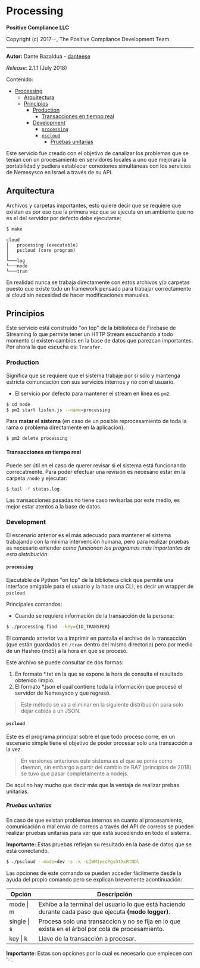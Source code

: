 # Processing

**Positive Compliance LLC**

Copyright (c) 2017--, The Positive Compliance Development Team.

-----
**Autor:** Dante Bazaldua - [danteese](https://github.com/danteese)

*Release:* 2.1.1 (July 2018)

Contenido:

- [Processing](#processing)
    - [Arquitectura](#arquitectura)
    - [Principios](#principios)
        - [Production](#production)
            - [Transacciones en tiempo real](#transacciones-en-tiempo-real)
        - [Development](#development)
            - [`processing`](#processing)
            - [`pscloud`](#pscloud)
                - [Pruebas unitarias](#pruebas-unitarias)

Este servicio fue creado con el objetivo de canalizar los problemas que se tenían con un procesamiento en servidores locales a uno que mejorara la portabilidad y pudiera establecer conexiones simultáneas con los servicios de Nemesysco en Israel a través de su API.

## Arquitectura

Archivos y carpetas importantes, esto quiere decir que se requiere que existan es por eso que la primera vez que se ejecuta en un ambiente que no es el del servidor por defecto debe ejecutarse:

```bash
$ make
```

```
cloud
│   processing (executable)
│   pscloud (core program)
│
└───log
└───node 
└───tran
```

En realidad nunca se trabaja directamente con estos archivos y/o carpetas puesto que existe todo un framework pensado para  trabajar correctamente al cloud sin necesidad de hacer modificaciones manuales.


## Principios

Este servicio está construido "on top" de la biblioteca de Firebase de Streaming lo que permite tener un HTTP Stream escuchando a todo momento si existen cambios en la base de datos que parezcan importantes. Por ahora la que escucha es: `Transfer`.

### Production

Significa que se requiere que el sistema trabaje por si sólo y mantenga estricta comuncación con sus servicios internos y no con el usuario.

* El servicio por defecto para mantener el stream en línea es `pm2`:

```bash
$ cd node
$ pm2 start listen.js --name=processing
```

Para **matar el sistema** (en caso de un posible reprocesamiento de toda la rama o problema directamente en la aplicación).

```bash
$ pm2 delete processing
```

#### Transacciones en tiempo real

Puede ser útil en el caso de querer revisar si el sistema está funcionando correcatmente. Para poder efectuar una revisión es necesario estar en la carpeta `/node` y ejecutar:

```bash
$ tail -f status.log
``` 

Las transacciones pasadas no tiene caso revisarlas por este medio, es mejor estar atentos a la base de datos.

### Development

El escenario anterior es el más adecuado para mantener el sistema trabajando con la mínima intervención humana, pero para realizar pruebas es necesario entender *como funcionan los programas más importantes de esta distribución*:

#### `processing`

Ejecutable de Python "on top" de la biblioteca click que permite una interface amigable para el usuario y la hace una CLI, es decir un wrapper de `pscloud`.

Principales comandos: 

+ Cuando se requiere información de la transacción de la persona:

```bash
$ ./processing find --key={ID_TRANSFER}
```

El comando anterior va a imprimir en pantalla el archivo de la transacción (que están guardados en `/tran` dentro del mismo directorio) pero por medio de un Hasheo (md5) a la hora en que se procesó. 

Este archivo se puede consultar de dos formas:

1. En formato *.txt en la que se expone la hora de consulta el resultado obtenido limpio.
2. El formato *.json el cual contiene toda la información que procesó el servidor de Nemesysco y que regresó. 

> Este método se va a eliminar en la siguiente distribución para solo dejar cabida a un JSON.

#### `pscloud`

Este es el programa principal sobre el que todo proceso corre, en un escenario simple tiene el objetivo de poder procesar solo una transacción a la vez.

> En versiones anteriores este sistema es el que se ponía como daemon, sin embargo a partir del cambio de RA7 (principios de 2018) se tuvo que pasar completamente a nodejs.

De aquí no hay mucho que decir más que la ventaja de realizar prebas unitarias.

##### Pruebas unitarias

En caso de que existan problemas internos en cuanto al procesamiento, comunicación o mal envío de correos a través del API de correos se pueden realizar pruebas unitarias para ver que está sucediendo en todo el sistema. 

**Importante:** Estas pruebas reflejan su resultado en la base de datos que se está conectando.

```bash
$ ./pscloud --mode=dev -s -k -LIWM1yccPgshtXxRtNDl
```

Las opciones de este comando se pueden acceder fácilmente desde la ayuda del propio comando pero se explican brevemente acontinuación: 

|Opción|Descripción|
|---|---|
|mode \| m | Exhibe a la terminal del usuario lo que está haciendo durante cada paso que ejecuta **(modo logger)**.|
|single \| s | Procesa solo una transaccion y no se fija en lo que exista en el árbol por cola de procesamiento. | 
|key \| k | Llave de la transacción a procesar. |

**Importante**: Estas son opciones por lo cual es necesario que empiecen con '-'.